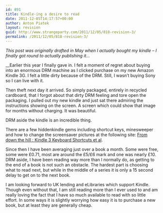```yaml
---
id: 891
title: Kindle-ing a desire to read
date: 2011-12-05T14:17:57+00:00
author: Anton Piatek
layout: revision
guid: http://www.strangeparty.com/2011/12/05/818-revision-3/
permalink: /2011/12/05/818-revision-3/
---
```

_This post was originally drafted in May when I actually bought my kindle &#8211; I finally got round to actually publishing it&#8230;_

__Earlier this year I finally gave in. I felt a moment of regret about buying into an enormous DRM machine as I clicked purchase on my new Amazon Kindle 3G. I felt a little dirty because of the DRM. Still, I wasn&#8217;t buying Sony so I can live with it.

Then theft next day it arrived. So simply packaged, entirely in recycled cardboard, that I forgot about that dirty DRM feeling and tore open the packaging. I pulled out my new kindle and just sat there admiring the instructions showing on the screen. A screen which could show that image for months without charging. It was beautiful.

DRM aside the kindle is an incredible thing.

There are a few hiddenkindle gems including shortcut keys, minesweeper and how to change the screensaver pictures at the following site: [From down the hill : Kindle 3 Keyboard Shortcuts et al](http://blog.diannegorman.net/2010/09/kindle-3-keyboard-shortcuts-et-al/).

Since then I have been averaging just over a book a month. Some were free, some were £0.71, most are around the £5/£6 mark and one was nearly £10. DRM aside, I have been reading way more than I normally do, as getting to the end of a book is not such an obstacle. The hardest part is choosing what to read next, but while in the middle of a series it is only a 15 second delay to get on to the next book.

I am looking forward to UK lending and eLibraries which support Kindle. Though even without that, I am still reading more than I ever used to and am really loving the fact that I have so much available to read with so little effort. In some ways it is slightly worrying how easy it is to purchase a new book, but at least they are generally cheap.